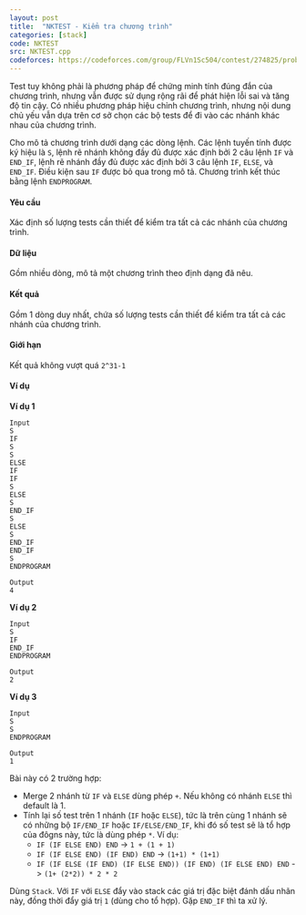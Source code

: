 ```yaml
---
layout: post
title:  "NKTEST - Kiểm tra chương trình"
categories: [stack]
code: NKTEST
src: NKTEST.cpp
codeforces: https://codeforces.com/group/FLVn1Sc504/contest/274825/problem/V
---
```


Test tuy không phải là phương pháp để chứng minh tính đúng đắn của chương trình, nhưng vẫn được sử dụng rộng rãi để phát hiện lỗi sai và tăng độ tin cậy. Có nhiều phương pháp hiệu chỉnh chương trình, nhưng nội dung chủ yếu vẫn dựa trên cơ sở chọn các bộ tests để đi vào các nhánh khác nhau của chương trình.

Cho mô tả chương trình dưới dạng các dòng lệnh. Các lệnh tuyến tính được ký hiệu là `S`, lệnh rẽ nhánh không đầy đủ được xác định bởi 2 câu lệnh `IF` và `END_IF`, lệnh rẽ nhánh đầy đủ được xác định bởi 3 câu lệnh `IF`, `ELSE`, và `END_IF`. Điều kiện sau `IF` được bỏ qua trong mô tả. Chương trình kết thúc bằng lệnh `ENDPROGRAM`.

#### Yêu cầu

Xác định số lượng tests cần thiết để kiểm tra tất cả các nhánh của chương trình.

#### Dữ liệu
Gồm nhiều dòng, mô tả một chương trình theo định dạng đã nêu.

#### Kết quả
Gồm 1 dòng duy nhất, chứa số lượng tests cần thiết để kiểm tra tất cả các nhánh của chương trình.

#### Giới hạn
Kết quả không vượt quá `2^31-1`

#### Ví dụ

**Ví dụ 1**
```
Input
S
IF
S
S
ELSE
IF
IF
S
ELSE
S
END_IF
S
ELSE
S
END_IF
END_IF
S
ENDPROGRAM

Output
4
```

**Ví dụ 2**
```
Input
S
IF
END_IF
ENDPROGRAM

Output
2
```

**Ví dụ 3**
```
Input
S
S
ENDPROGRAM

Output
1
```

<!--more-->

Bài này có 2 trường hợp:
+ Merge 2 nhánh từ `IF` và `ELSE` dùng phép `+`. Nếu không có nhánh `ELSE` thì default là 1.
+ Tính lại số test trên 1 nhánh (`IF` hoặc `ELSE`), tức là trên cùng 1 nhánh sẽ có những bộ `IF/END_IF` hoặc `IF/ELSE/END_IF`, khi đó số test sẽ là tổ hợp của đôgns này, tức là dùng phép `*`. Ví dụ:
	+ `IF (IF ELSE END) END` -> `1 + (1 + 1)`
	+ `IF (IF ELSE END) (IF END) END` -> `(1+1) * (1+1)`
	+ `IF (IF ELSE (IF END) (IF ELSE END)) (IF END) (IF ELSE END) END` -> `(1+ (2*2)) * 2 * 2`

Dùng `Stack`. Với `IF` với `ELSE` đẩy vào stack các giá trị đặc biệt đánh dấu nhãn này, đồng thời đẩy giá trị `1` (dùng cho tổ hợp). Gặp `END_IF` thì ta xử lý.
